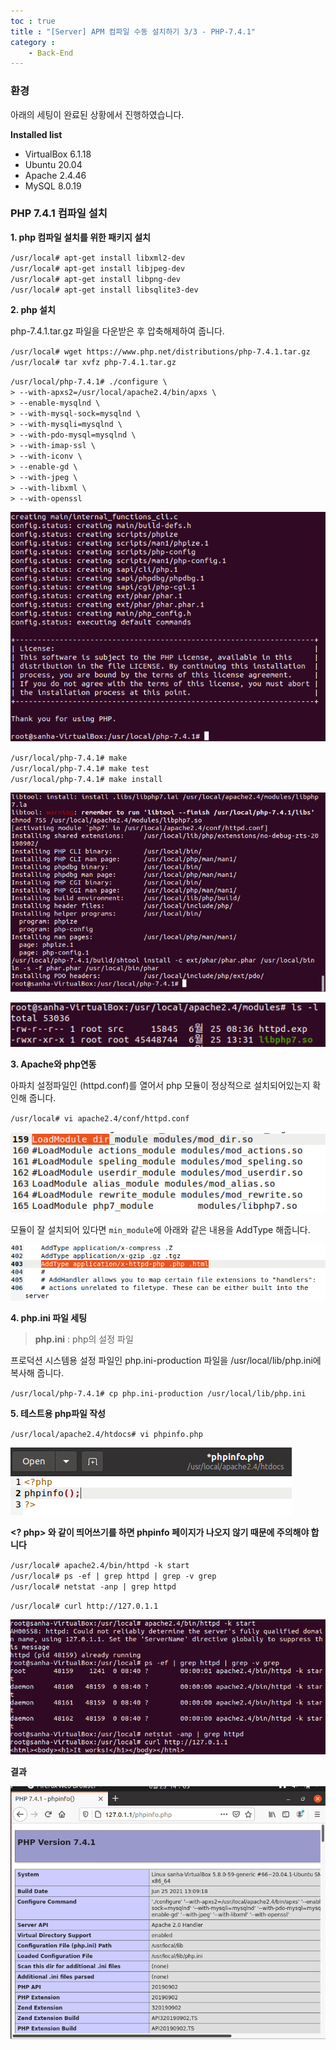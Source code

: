 ```yaml
---
toc : true
title : "[Server] APM 컴파일 수동 설치하기 3/3 - PHP-7.4.1"
category : 
    - Back-End
---
```


### 환경
아래의 세팅이 완료된 상황에서 진행하였습니다. 

**Installed list**
- VirtualBox 6.1.18
- Ubuntu 20.04
- Apache 2.4.46
- MySQL 8.0.19

### PHP 7.4.1 컴파일 설치

**1. php 컴파일 설치를 위한 패키지 설치**

`/usr/local# apt-get install libxml2-dev` <br>
`/usr/local# apt-get install libjpeg-dev` <br>
`/usr/local# apt-get install libpng-dev` <br>
`/usr/local# apt-get install libsqlite3-dev` <br>

**2. php 설치**

php-7.4.1.tar.gz 파일을 다운받은 후 압축해제하여 줍니다.

`/usr/local# wget https://www.php.net/distributions/php-7.4.1.tar.gz`
`/usr/local# tar xvfz php-7.4.1.tar.gz`


`/usr/local/php-7.4.1# ./configure \` <br>
`> --with-apxs2=/usr/local/apache2.4/bin/apxs \` <br>
`> --enable-mysqlnd \` <br>
`> --with-mysql-sock=mysqlnd \` <br>
`> --with-mysqli=mysqlnd \` <br>
`> --with-pdo-mysql=mysqlnd \` <br>
`> --with-imap-ssl \` <br>
`> --with-iconv \` <br>
`> --enable-gd \` <br>
`> --with-jpeg \` <br>
`> --with-libxml \` <br>
`> --with-openssl` <br>


![kill_error](/assets/images/Back_End/install_php.png) 

`/usr/local/php-7.4.1# make` <br>
`/usr/local/php-7.4.1# make test` <br>
`/usr/local/php-7.4.1# make install` <br>

![kill_error](/assets/images/Back_End/php_install.png) 

![kill_error](/assets/images/Back_End/php-module.png) 

**3. Apache와 php연동**

아파치 설정파일인 $($httpd.conf)를 열어서 php 모듈이 정상적으로 설치되어있는지 확인해 줍니다.

`/usr/local# vi apache2.4/conf/httpd.conf` 

![kill_error](/assets/images/Back_End/php모듈설치확인.png) 

모듈이 잘 설치되어 있다면 `min_module`에 아래와 같은 내용을 AddType 해줍니다.

![kill_error](/assets/images/Back_End/addtype_in_mime_moudle.png) 

**4. php.ini 파일 세팅**

> **php.ini** : php의 설정 파일

프로덕션 시스템용 설정 파일인 php.ini-production 파일을 /usr/local/lib/php.ini에 복사해 줍니다.

`/usr/local/php-7.4.1# cp php.ini-production /usr/local/lib/php.ini` 

**5. 테스트용 php파일 작성**

`/usr/local/apache2.4/htdocs# vi phpinfo.php`

![kill_error](/assets/images/Back_End/phpinfo_edit.png) 

**<? php> 와 같이 띄어쓰기를 하면 phpinfo 페이지가 나오지 않기 때문에 주의해야 합니다**

`/usr/local# apache2.4/bin/httpd -k start` <br>
`/usr/local# ps -ef | grep httpd | grep -v grep` <br>
`/usr/local# netstat -anp | grep httpd` <br>

`/usr/local# curl http://127.0.1.1` <br>

![kill_error](/assets/images/Back_End/php_works.png) 

**결과**

![kill_error](/assets/images/Back_End/php_res.png)
